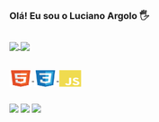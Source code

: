 ### Olá! Eu sou o Luciano Argolo 🖐️

##

<div>
  <a href="https://github.com/lucianoargolo">
  <img height="160em" align="center" src="https://github-readme-stats.vercel.app/api?username=lucianoargolo&show_icons=true&theme=dracula&include_all_commits=true&count_private=true"/>
  <img height="160em" align="center" src="https://github-readme-stats.vercel.app/api/top-langs/?username=lucianoargolo&layout=compact&langs_count=7&theme=dracula"/>
</div>
 
 <br/> 
  
 <div style="display: inline_block"><br>
   <img align="center" alt="Luciano-HTML" height="30" width="40" src="https://raw.githubusercontent.com/devicons/devicon/master/icons/html5/html5-original.svg">
   <img align="center" alt="Luciano-CSS" height="30" width="40" src="https://raw.githubusercontent.com/devicons/devicon/master/icons/css3/css3-original.svg">
   <img align="center" alt="Luciano-Js" height="30" width="40" src="https://raw.githubusercontent.com/devicons/devicon/master/icons/javascript/javascript-plain.svg">
</div>
  
 ##
  
 <div> 
   <a href="https://instagram.com/lucianoargolo1" target="_blank"><img src="https://img.shields.io/badge/-Instagram-%23E4405F?style=for-the-badge&logo=instagram&logoColor=white" target="_blank"></a>
   <a href="https://mail.google.com/mail/u/1/?ogbl#inbox"><img src="https://img.shields.io/badge/Gmail-D14836?style=for-the-badge&logo=gmail&logoColor=white" target="_blank"></a> 
   <a href="https://www.facebook.com/luciano.argolo.7/"> <img src="https://img.shields.io/badge/Facebook-1877F2?style=for-the-badge&logo=facebook&logoColor=white" target="_blank"> </a>
</div>
 

